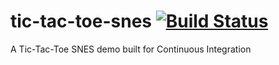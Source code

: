tic-tac-toe-snes [![Build Status](https://travis-ci.org/bttf/tic-tac-toe-snes.png?branch=master)](https://travis-ci.org/bttf/tic-tac-toe-snes)
================

A Tic-Tac-Toe SNES demo built for Continuous Integration
